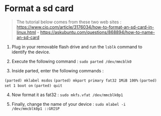 # Format a sd card

> The tutorial below comes from these two web sites : https://www.cio.com/article/3176034/how-to-format-an-sd-card-in-linux.html  - https://askubuntu.com/questions/868894/how-to-name-an-sd-card

1.  Plug in your removable flash drive and run the `lsblk` command to identify the device.

2. Execute the following command :
`sudo parted /dev/mmcblk0`

3. Inside parted, enter the following commands :

`(parted) mklabel msdos`
`(parted) mkpart primary fat32 1MiB 100%`
`(parted) set 1 boot on`
`(parted) quit`

4. Now format it as fat32 :
`sudo mkfs.vfat /dev/mmcblk0p1`

5. Finally, change the name of your device :
`sudo mlabel -i /dev/mmcblk0p1 ::GRISP`